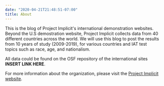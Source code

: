 ```yaml
---
date: "2020-04-21T21:48:51-07:00"
title: About
---
```


This is the blog of Project Implicit's international demonstration websites. Beyond the U.S demostration website, Project Implicit collects data from 40 different countries across the world.
We will use this blog to post the results from 10 years of study (2009-2019), for various countries and IAT test topics such as race, age, and nationalism. 

All data could be found on the OSF repository of the international sites **INSERT LINK HERE**.

For more information about the organization, please visit the [Project Implicit website](https://implicit.harvard.edu/implicit/).
